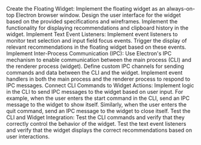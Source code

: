 Create the Floating Widget:
Implement the floating widget as an always-on-top Electron browser window.
Design the user interface for the widget based on the provided specifications and wireframes.
Implement the functionality for displaying recommendations and clipboard history in the widget.
Implement Text Event Listeners:
Implement event listeners to monitor text selection and input field focus events.
Trigger the display of relevant recommendations in the floating widget based on these events.
Implement Inter-Process Communication (IPC):
Use Electron's IPC mechanism to enable communication between the main process (CLI) and the renderer process (widget).
Define custom IPC channels for sending commands and data between the CLI and the widget.
Implement event handlers in both the main process and the renderer process to respond to IPC messages.
Connect CLI Commands to Widget Actions:
Implement logic in the CLI to send IPC messages to the widget based on user input.
For example, when the user enters the start command in the CLI, send an IPC message to the widget to show itself.
Similarly, when the user enters the quit command, send an IPC message to the widget to close itself.
Test the CLI and Widget Integration:
Test the CLI commands and verify that they correctly control the behavior of the widget.
Test the text event listeners and verify that the widget displays the correct recommendations based on user interactions.